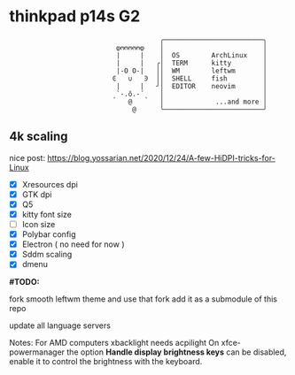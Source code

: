 # thinkpad p14s G2

```
                                      ╭─────────────────────────╮
                           დოოოოოდ    │                         │
                           |     |    │  OS        ArchLinux    │
                           |     |   ╭│  TERM      kitty        │
                           |-Ο Ο-|   ││  WM        leftwm       │
                          Ͼ   ∪   Ͽ  ││  SHELL     fish         │
                           |     |   ╯│  EDITOR    neovim       │
                          ˏ`-.ŏ.-´ˎ   │                         │
                              @       │             ...and more │
                               @      ╰─────────────────────────╯
```

## 4k scaling

nice post: https://blog.yossarian.net/2020/12/24/A-few-HiDPI-tricks-for-Linux

- [x] Xresources dpi 
- [x] GTK dpi
- [x] Q5 
- [x] kitty font size
- [ ] Icon size
- [x] Polybar config
- [x] Electron ( no need for now )
- [x] Sddm scaling 
- [x] dmenu

**#TODO:**

fork smooth leftwm theme and use that fork
add it as a submodule of this repo

update all language servers


Notes:
For AMD computers xbacklight needs acpilight
On xfce-powermanager the option **Handle display brightness keys** can be disabled,
enable it to control the brightness with the keyboard.

